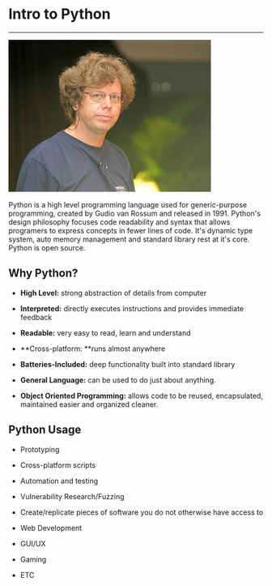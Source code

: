# **Intro to Python**

---
![](/assets/guido.jpg)

Python is a high level programming language used for generic-purpose programming, created by Gudio van Rossum and released in 1991. Python's design philosophy focuses code readability and syntax that allows programers to express concepts in fewer lines of code. It's dynamic type system, auto memory management and standard library rest at it's core. Python is open source.

## Why Python?

* **High Level:** strong abstraction of details from computer​

* **Interpreted:** directly executes instructions and provides immediate feedback​

* **Readable:** very easy to read, learn and understand​

* **Cross-platform: **runs almost anywhere​

* **Batteries-Included:** deep functionality built into standard library​

* **General Language:** can be used to do just about anything.​

* **Object Oriented Programming:** allows code to be reused, encapsulated, maintained easier and organized cleaner.​

## Python Usage

* Prototyping​

* Cross-platform scripts​

* Automation and testing​

* Vulnerability Research/Fuzzing​

* Create/replicate pieces of software you do not otherwise have access to​

* Web Development​

* GUI/UX​

* Gaming​

* ETC​



